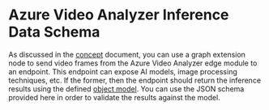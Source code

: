 # Azure Video Analyzer Inference Data Schema

As discussed in the [concept](https://docs.microsoft.com/en-us/azure/azure-video-analyzer/video-analyzer-docs/pipeline-extension) document, you can use a graph extension node to send video frames from the Azure Video Analyzer edge module to an endpoint. This endpoint can expose AI models, image processing techniques, etc. If the former, then the endpoint should return the inference results using the defined [object model](https://docs.microsoft.com/en-us/azure/azure-video-analyzer/video-analyzer-docs/inference-metadata-schema). You can use the JSON schema provided here in order to validate the results against the model.

